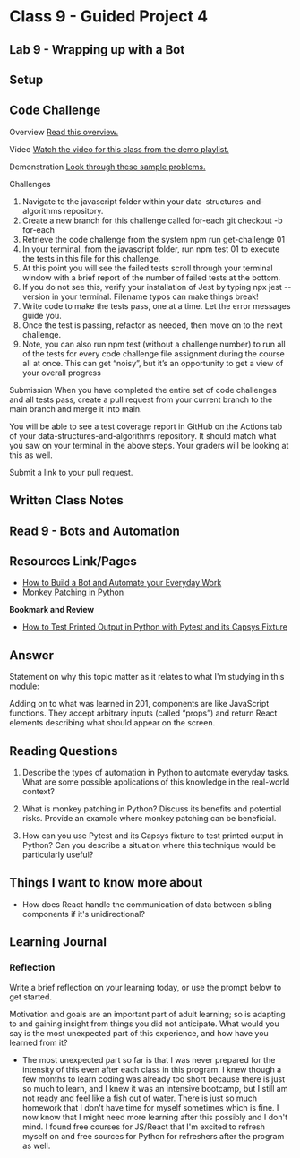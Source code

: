 # Class 9 - Guided Project 4

## Lab 9 - Wrapping up with a Bot

## Setup


## Code Challenge

Overview
[Read this overview.](https://codefellows.github.io/code-301-guide/curriculum/class-01/challenges/)

Video
[Watch the video for this class from the demo playlist.](https://www.youtube.com/playlist?list=PLVngfM2hsbi-L6G8qlWd8RyRbuTamHt3k)

Demonstration
[Look through these sample problems.](https://codefellows.github.io/code-301-guide/curriculum/class-01/challenges/DEMO.html)

Challenges

1. Navigate to the javascript folder within your data-structures-and-algorithms repository.
2. Create a new branch for this challenge called for-each
   git checkout -b for-each
3. Retrieve the code challenge from the system
   npm run get-challenge 01
4. In your terminal, from the javascript folder, run npm test 01 to execute the tests in this file for this challenge.
5. At this point you will see the failed tests scroll through your terminal window with a brief report of the number of failed tests at the bottom.
6. If you do not see this, verify your installation of Jest by typing npx jest --version in your terminal. Filename typos can make things break!
7. Write code to make the tests pass, one at a time. Let the error messages guide you.
8. Once the test is passing, refactor as needed, then move on to the next challenge.
9. Note, you can also run npm test (without a challenge number) to run all of the tests for every code challenge file assignment during the course all at once. This can get “noisy”, but it’s an opportunity to get a view of your overall progress

Submission
When you have completed the entire set of code challenges and all tests pass, create a pull request from your current branch to the main branch and merge it into main.

You will be able to see a test coverage report in GitHub on the Actions tab of your data-structures-and-algorithms repository. It should match what you saw on your terminal in the above steps. Your graders will be looking at this as well.

Submit a link to your pull request.

## Written Class Notes


## Read 9 - Bots and Automation

## Resources Link/Pages


- [How to Build a Bot and Automate your Everyday Work](https://www.freecodecamp.org/news/building-bots/)
- [Monkey Patching in Python](https://medium.com/@bits_code/https-medium-com-bits-code-monkey-patching-in-python-9a28dc0cbe4f)

**Bookmark and Review**


- [How to Test Printed Output in Python with Pytest and its Capsys Fixture](https://pavolkutaj.medium.com/how-to-test-printed-output-in-python-with-pytest-and-its-capsys-fixture-161010cfc5ad)


## Answer

Statement on why this topic matter as it relates to what I'm studying in this module:

Adding on to what was learned in 201, components are like JavaScript functions. They accept arbitrary inputs (called “props”) and return React elements describing what should appear on the screen.


## Reading Questions

1. Describe the types of automation in Python to automate everyday tasks. What are some possible applications of this knowledge in the real-world context?

2. What is monkey patching in Python? Discuss its benefits and potential risks. Provide an example where monkey patching can be beneficial.

3. How can you use Pytest and its Capsys fixture to test printed output in Python? Can you describe a situation where this technique would be particularly useful?



## Things I want to know more about

- How does React handle the communication of data between sibling components if it's unidirectional?

## Learning Journal

### Reflection

Write a brief reflection on your learning today, or use the prompt below to get started.

Motivation and goals are an important part of adult learning; so is adapting to and gaining insight from things you did not anticipate. What would you say is the most unexpected part of this experience, and how have you learned from it?

- The most unexpected part so far is that I was never prepared for the intensity of this even after each class in this program. I knew though a few months to learn coding was already too short because there is just so much to learn, and I knew it was an intensive bootcamp, but I still am not ready and feel like a fish out of water. There is just so much homework that I don't have time for myself sometimes which is fine. I now know that I might need more learning after this possibly and I don't mind. I found free courses for JS/React that I'm excited to refresh myself on and free sources for Python for refreshers after the program as well.
